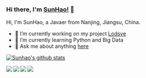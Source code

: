 ### Hi there, I'm [SunHao!](https://www.crazy-coder.cn/) 👋

Hi, I'm SunHao, a Javaer from Nanjing, Jiangsu, China.

- 🔭 I’m currently working on my project [Lodsve](https://github.com/lodsve)
- 🌱 I’m currently learning Python and Big Data
- 💬 Ask me about anything [here](https://github.com/sunhao-java/sunhao-java/issues)

[![Sunhao's github stats](https://github-readme-stats.vercel.app/api?username=sunhao-java&show_icons=true)](https://github.com/anuraghazra/github-readme-stats)

<div>
<a href="https://github.com/lodsve/lodsve-framework">
  <img align="left" src="https://github-readme-stats.vercel.app/api/pin/?username=lodsve&repo=lodsve-framework&show_owner=true" />
</a>

<a href="https://github.com/lodsve/lodsve-boot">
  <img align="left" src="https://github-readme-stats.vercel.app/api/pin/?username=lodsve&repo=lodsve-boot&show_owner=true" />
</a>
</div>

<div>
<a href="https://github.com/sunhao-java/blog">
  <img align="left" src="https://github-readme-stats.vercel.app/api/pin/?username=sunhao-java&repo=blog&show_owner=true" />
</a>

<a href="https://github.com/sunhao-java/yapi-docker">
  <img align="left" src="https://github-readme-stats.vercel.app/api/pin/?username=sunhao-java&repo=yapi-docker&show_owner=true" />
</a>
</div>

